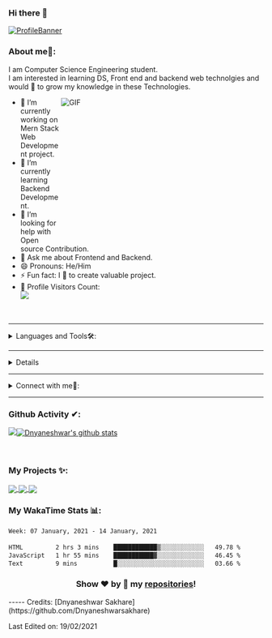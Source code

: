 ### Hi there 👋

[![ProfileBanner](https://avatars.githubusercontent.com/u/46813756?s=460&u=073759a73f86ce72684fe692527510f95a65a73f&v=4)](https://Dnyaneshwarsakhare.github.io)

### About me🧑:
I am Computer Science Engineering student.<br/>
I am interested in learning DS, Front end and backend web technolgies and would 💖 to grow my knowledge in these Technologies.

<img align="right" alt="GIF" src="https://owaisnoor.info/blog/wp-content/uploads/2019/03/maxresdefault.jpg" width="400" height="280" />

- 🔭 I’m currently working on Mern Stack Web Development project.
- 🌱 I’m currently learning Backend Development.
- 🤔 I’m looking for help with Open source Contribution.
- 💬 Ask me about Frontend and Backend.
- 😄 Pronouns: He/Him
- ⚡ Fun fact: I 💖 to create valuable project.
- 🎢 Profile Visitors Count:  
![](https://visitor-badge.glitch.me/badge?page_id=Dnyaneshwarsakhare.Dnyaneshwarsakhare)

<br/>

---

<details>
<summary>
Languages and Tools🛠:
</summary>
  <br/>
<code><img height="20" src="https://raw.githubusercontent.com/github/explore/80688e429a7d4ef2fca1e82350fe8e3517d3494d/topics/html/html.png"></code>
<code><img height="20" src="https://raw.githubusercontent.com/github/explore/80688e429a7d4ef2fca1e82350fe8e3517d3494d/topics/css/css.png"></code>
<code><img height="20" src="https://raw.githubusercontent.com/github/explore/80688e429a7d4ef2fca1e82350fe8e3517d3494d/topics/javascript/javascript.png"></code>
<code><img height="20" src="https://raw.githubusercontent.com/github/explore/80688e429a7d4ef2fca1e82350fe8e3517d3494d/topics/android/android.png"></code>
<code><img height="20" src="https://raw.githubusercontent.com/github/explore/80688e429a7d4ef2fca1e82350fe8e3517d3494d/topics/react/react.png"></code> 
<code><img height="20" src="https://raw.githubusercontent.com/github/explore/80688e429a7d4ef2fca1e82350fe8e3517d3494d/topics/nodejs/nodejs.png"></code>
<code><img height="20" src="https://raw.githubusercontent.com/github/explore/80688e429a7d4ef2fca1e82350fe8e3517d3494d/topics/git/git.png"></code>
<code><img height="20" src="https://upload.wikimedia.org/wikipedia/commons/thumb/a/ae/Github-desktop-logo-symbol.svg/1024px-Github-desktop-logo-symbol.svg.png"></code>
<code><img height="20" src="https://raw.githubusercontent.com/github/explore/80688e429a7d4ef2fca1e82350fe8e3517d3494d/topics/mysql/mysql.png"></code>
<code><img height="20" src="https://raw.githubusercontent.com/github/explore/80688e429a7d4ef2fca1e82350fe8e3517d3494d/topics/firebase/firebase.png"></code>
<code><img height="20" src="https://upload.wikimedia.org/wikipedia/commons/thumb/b/b2/Bootstrap_logo.svg/1024px-Bootstrap_logo.svg.png"></code>
<code><img height="20" src="https://cdn.iconscout.com/icon/free/png-512/c-programming-569564.png"></code>
<code><img height="20" src="https://e7.pngegg.com/pngimages/46/626/png-clipart-c-logo-the-c-programming-language-computer-icons-computer-programming-source-code-programming-miscellaneous-template.png"></code>
<code><img height="20" src="https://upload.wikimedia.org/wikipedia/en/d/d2/Sublime_Text_3_logo.png"></code>
<code><img height="20" src="https://banner2.cleanpng.com/20181122/krs/kisspng-java-programming-language-selenium-computer-softwa-july-2-16-halab-4-dev-5bf78387a7bb41.028192901542947719687.jpg"></code>
<code><img height="20" src="https://upload.wikimedia.org/wikipedia/commons/thumb/9/9a/Visual_Studio_Code_1.35_icon.svg/1024px-Visual_Studio_Code_1.35_icon.svg.png"></code>
</details>

---

<details>
  
<br/>


</details>

---

<details>
<summary> Connect with me🤝: </summary>  

<br/>

<a href="https://github.com/Dnyaneshwarsakhare">
  <img align="left" alt="Dnyaneshwar sakhare github Github" width="22px" src="https://upload.wikimedia.org/wikipedia/commons/thumb/a/ae/Github-desktop-logo-symbol.svg/1024px-Github-desktop-logo-symbol.svg.png" />
</a>

<a href="https://instagram.com/dnyaneshwar_s22">
  <img align="left" alt="Dnyaneshwar sakhare Instagram" width="22px" src="https://upload.wikimedia.org/wikipedia/commons/thumb/a/a5/Instagram_icon.png/600px-Instagram_icon.png" />
</a>

<a href="https://twitter.com/DnyaneshwarS22">
  <img align="left" alt="Dnyaneshwar sakhare's Twitter" width="22px" src="https://cdn2.iconfinder.com/data/icons/metro-uinvert-dock/256/Twitter_NEW.png" />
</a>

<a href="https://linkedin.com/in/dnyaneshwar-sakhare">
  <img align="left" alt="Dnyaneshwar sakhare's Linkdein" width="22px" src="https://cdn3.iconfinder.com/data/icons/inficons/512/linkedin.png" />
</a>

<br/>

</details>

---

### Github Activity ✔:

<a href="https://github.com/Dnyaneshwarsakhare">
  <img align="left" src="https://github-readme-stats.vercel.app/api/top-langs/?username=Dnyaneshwarsakhare&theme=tokyonight" />
  </a>

<a href="https://github.com/Dnyaneshwarsakhare">
 <img align="center" src="https://github-readme-stats.vercel.app/api?username=Dnyaneshwarsakhare&show_icons=true&theme=tokyonight&line_height=27" alt="Dnyaneshwar's github stats"/>
</a>

<br/>
<br/>
<br/>

### My Projects ✨:
  
<a href="https://github.com/Dnyaneshwarsakhare/Portfolio">
  <img align="center" src="https://github-readme-stats.vercel.app/api/pin/?username=Dnyaneshwarsakhare&repo=Portfolio&theme=tokyonight" />
</a>


<a href="https://github.com/Dnyaneshwarsakhare/RationApp">
 <img align="center" src="https://github-readme-stats.vercel.app/api/pin/?username=Dnyaneshwarsakhare&repo=RationApp&theme=tokyonight" />
</a>


<a href="https://github.com/Dnyaneshwarsakhare/E-Waste-management-webapp">
 <img align="center" src="https://github-readme-stats.vercel.app/api/pin/?username=Dnyaneshwarsakhare&repo=E-Waste-management-webapp&theme=tokyonight" />
</a>

### My WakaTime Stats 📊:

<!--START_SECTION:waka-->
```text
Week: 07 January, 2021 - 14 January, 2021

HTML         2 hrs 3 mins    ████████████▒░░░░░░░░░░░░   49.78 % 
JavaScript   1 hr 55 mins    ███████████▓░░░░░░░░░░░░░   46.45 % 
Text         9 mins          █░░░░░░░░░░░░░░░░░░░░░░░░   03.66 % 
```
<!--END_SECTION:waka-->

<div align="center">
  

### Show ❤️ by 🌟 my [repositories](https://github.com/Dnyaneshwarsakhare?tab=repositories)!

</div>
-----
Credits: [Dnyaneshwar Sakhare](https://github.com/Dnyaneshwarsakhare)

Last Edited on: 19/02/2021
